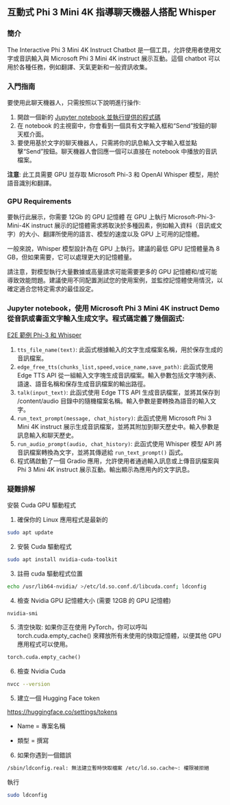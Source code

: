 ﻿## 互動式 Phi 3 Mini 4K 指導聊天機器人搭配 Whisper

### 簡介

The Interactive Phi 3 Mini 4K Instruct Chatbot 是一個工具，允許使用者使用文字或音訊輸入與 Microsoft Phi 3 Mini 4K instruct 展示互動。這個 chatbot 可以用於各種任務，例如翻譯、天氣更新和一般資訊收集。

### 入門指南

要使用此聊天機器人，只需按照以下說明進行操作:

1. 開啟一個新的 [Jupyter notebook 並執行提供的程式碼](E2E_Phi-3-mini-4k-instruct-Whispser_Demo.ipynb)
2. 在 notebook 的主視窗中，你會看到一個具有文字輸入框和“Send”按鈕的聊天框介面。
3. 要使用基於文字的聊天機器人，只需將你的訊息輸入文字輸入框並點擊“Send”按鈕。聊天機器人會回應一個可以直接在 notebook 中播放的音訊檔案。

**注意**: 此工具需要 GPU 並存取 Microsoft Phi-3 和 OpenAI Whisper 模型，用於語音識別和翻譯。

### GPU Requirements

要執行此展示，你需要 12Gb 的 GPU 記憶體
在 GPU 上執行 Microsoft-Phi-3-Mini-4K instruct 展示的記憶體需求將取決於多種因素，例如輸入資料（音訊或文字）的大小、翻譯所使用的語言、模型的速度以及 GPU 上可用的記憶體。

一般來說，Whisper 模型設計為在 GPU 上執行。建議的最低 GPU 記憶體量為 8 GB，但如果需要，它可以處理更大的記憶體量。

請注意，對模型執行大量數據或高量請求可能需要更多的 GPU 記憶體和/或可能導致效能問題。建議使用不同配置測試您的使用案例，並監控記憶體使用情況，以確定適合您特定需求的最佳設定。

### Jupyter notebook，使用 Microsoft Phi 3 Mini 4K instruct Demo 從音訊或書面文字輸入生成文字。程式碼定義了幾個函式:

[E2E 範例 Phi-3 和 Whisper](E2E_Phi-3-mini-4k-instruct-Whispser_Demo.ipynb)

1. `tts_file_name(text)`: 此函式根據輸入的文字生成檔案名稱，用於保存生成的音訊檔案。
2. `edge_free_tts(chunks_list,speed,voice_name,save_path)`: 此函式使用 Edge TTS API 從一組輸入文字塊生成音訊檔案。輸入參數包括文字塊列表、語速、語音名稱和保存生成音訊檔案的輸出路徑。
3. `talk(input_text)`: 此函式使用 Edge TTS API 生成音訊檔案，並將其保存到 /content/audio 目錄中的隨機檔案名稱。輸入參數是要轉換為語音的輸入文字。
4. `run_text_prompt(message, chat_history)`: 此函式使用 Microsoft Phi 3 Mini 4K instruct 展示生成音訊檔案，並將其附加到聊天歷史中。輸入參數是訊息輸入和聊天歷史。
5. `run_audio_prompt(audio, chat_history)`: 此函式使用 Whisper 模型 API 將音訊檔案轉換為文字，並將其傳遞給 `run_text_prompt()` 函式。
6. 程式碼啟動了一個 Gradio 應用，允許使用者通過輸入訊息或上傳音訊檔案與 Phi 3 Mini 4K instruct 展示互動。輸出顯示為應用內的文字訊息。

### 疑難排解

安裝 Cuda GPU 驅動程式

1. 確保你的 Linux 應用程式是最新的

```bash
sudo apt update
```

2. 安裝 Cuda 驅動程式

```bash
sudo apt install nvidia-cuda-toolkit
```

3. 註冊 cuda 驅動程式位置

```bash
echo /usr/lib64-nvidia/ >/etc/ld.so.conf.d/libcuda.conf; ldconfig
```

4. 檢查 Nvidia GPU 記憶體大小 (需要 12GB 的 GPU 記憶體)

```bash
nvidia-smi
```

5. 清空快取: 如果你正在使用 PyTorch，你可以呼叫 torch.cuda.empty_cache() 來釋放所有未使用的快取記憶體，以便其他 GPU 應用程式可以使用。

```python
torch.cuda.empty_cache() 
```

6. 檢查 Nvidia Cuda

```bash 
nvcc --version
```

5. 建立一個 Hugging Face token

https://huggingface.co/settings/tokens
- Name = 專案名稱

- 類型 = 撰寫

6. 如果你遇到一個錯誤

```bash 
/sbin/ldconfig.real: 無法建立暫時快取檔案 /etc/ld.so.cache~: 權限被拒絕 
```

執行

```bash
sudo ldconfig
```

